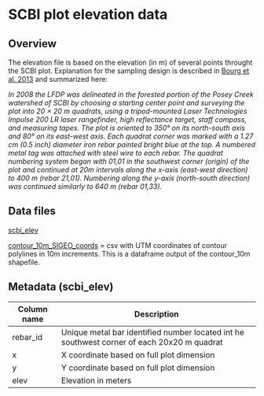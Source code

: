 # SCBI plot elevation data

## Overview
The elevation file is based on the elevation (in m) of several points throught the SCBI plot. 
Explanation for the sampling design is described in [Bourg et al. 2013](http://onlinelibrary.wiley.com/doi/10.1890/13-0010.1/full) and summarized here:

_In 2008 the LFDP was delineated in the forested portion of the Posey Creek watershed of
SCBI by choosing a starting center point and surveying the plot into 20 × 20 m quadrats, using a tripod-­mounted Laser
Technologies Impulse 200 LR laser rangefinder, high reflectance target, staff compass, and measuring tapes. The plot is
oriented to 350° on its north-­south axis and 80° on its east-­west axis. Each quadrat corner was marked with a 1.27 cm (0.5
inch) diameter iron rebar painted bright blue at the top. A numbered metal tag was attached with steel wire to each rebar. The
quadrat numbering system began with 01,01 in the southwest corner (origin) of the plot and continued at 20m intervals along
the x-­axis (east-­west direction) to 400 m (rebar 21,01). Numbering along the y-­axis (north-­south direction) was continued
similarly to 640 m (rebar 01,33)._

## Data files
[scbi_elev](https://github.com/SCBI-ForestGEO/SCBI-ForestGEO-Data/blob/master/spatial_data/elevation/scbi_elev.csv)

[contour_10m_SIGEO_coords](https://github.com/SCBI-ForestGEO/SCBI-ForestGEO-Data/blob/master/spatial_data/elevation/contour10m_SIGEO_coords.csv) = csv with UTM coordinates of contour polylines in 10m increments. This is a dataframe output of the contour_10m shapefile.

## Metadata (scbi_elev)
|Column name | Description |
|---|---|
|rebar_id|Unique metal bar identified number located int he southwest corner of each 20x20 m quadrat|
|x|X coordinate based on full plot dimension|
|y|Y coordinate based on full plot dimension|
|elev|Elevation in meters |

